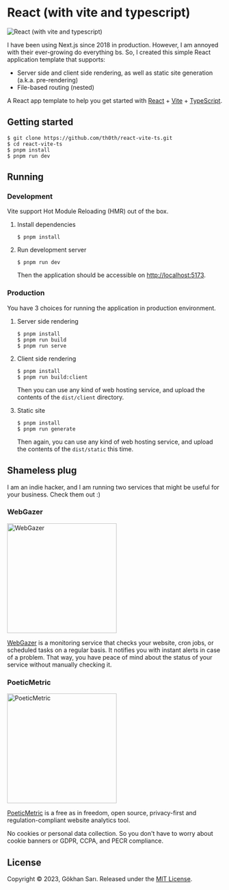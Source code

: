 # React (with vite and typescript)

![React (with vite and typescript)](https://user-images.githubusercontent.com/698079/267819735-fee06b8e-e6a1-4f25-b4be-95524968e6ed.png)

I have been using Next.js since 2018 in production. However, I am annoyed with their ever-growing do everything bs. So, I created this simple React application template that supports:

* Server side and client side rendering, as well as static site generation (a.k.a. pre-rendering)
* File-based routing (nested)

A React app template to help you get started with [React](https://react.dev) + [Vite](https://vitejs.dev/) + [TypeScript](https://www.typescriptlang.org).

## Getting started

```shell
$ git clone https://github.com/th0th/react-vite-ts.git
$ cd react-vite-ts
$ pnpm install
$ pnpm run dev
```

## Running

### Development

Vite support Hot Module Reloading (HMR) out of the box.

1. Install dependencies

   ```shell
   $ pnpm install
   ```

2. Run development server

   ```shell
   $ pnpm run dev
   ```

   Then the application should be accessible on [http://localhost:5173](http://localhost:5173).


### Production

You have 3 choices for running the application in production environment.

1. Server side rendering

   ```shell
   $ pnpm install
   $ pnpm run build
   $ pnpm run serve
   ```
   
2. Client side rendering

   ```shell
   $ pnpm install
   $ pnpm run build:client
   ```
   
   Then you can use any kind of web hosting service, and upload the contents of the `dist/client` directory.

3. Static site

   ```shell
   $ pnpm install
   $ pnpm run generate
   ```
   
   Then again, you can use any kind of web hosting service, and upload the contents of the `dist/static` this time.

## Shameless plug

I am an indie hacker, and I am running two services that might be useful for your business. Check them out :)

### WebGazer

[<img alt="WebGazer" src="https://user-images.githubusercontent.com/698079/162474223-f7e819c4-4421-4715-b8a2-819583550036.png" width="256" />](https://www.webgazer.io/?utm_source=github&utm_campaign=react-vite-ts-readme)

[WebGazer](https://www.webgazer.io/?utm_source=github&utm_campaign=react-vite-ts-readme) is a monitoring service that checks your website, cron jobs, or scheduled tasks on a regular basis. It notifies
you with instant alerts in case of a problem. That way, you have peace of mind about the status of your service without
manually checking it.

### PoeticMetric

[<img alt="PoeticMetric" src="https://user-images.githubusercontent.com/698079/162474946-7c4565ba-5097-4a42-8821-d087e6f56a5d.png" width="256" />](https://www.poeticmetric.com/?utm_source=github&utm_campaign=react-vite-ts-readme)

[PoeticMetric](https://www.poeticmetric.com/?utm_source=github&utm_campaign=react-vite-ts-readme) is a free as in freedom, open source, privacy-first and regulation-compliant website analytics tool.

No cookies or personal data collection. So you don't have to worry about cookie banners or GDPR, CCPA, and PECR compliance.

## License

Copyright © 2023, Gökhan Sarı. Released under the [MIT License](./LICENSE).
